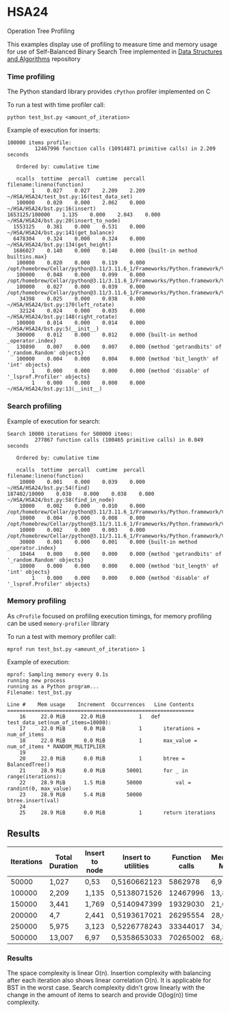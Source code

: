 # HSA24
Operation Tree Profiling

This examples display use of profiling to measure time and memory usage for use of Self-Balanced Binary Search Tree
implemented in [Data Structures and Algorithms](https://github.com/mitchsvik/HSA20) repository

### Time profiling

The Python standard library provides `cPython` profiler implemented on C

To run a test with time profiler call:

`python test_bst.py <amount_of_iteration>`

Example of execution for inserts:

```
100000 items profile:
         12467996 function calls (10914871 primitive calls) in 2.209 seconds

   Ordered by: cumulative time

   ncalls  tottime  percall  cumtime  percall filename:lineno(function)
        1    0.027    0.027    2.209    2.209 ~/HSA/HSA24/test_bst.py:16(test_data_set)
   100000    0.020    0.000    2.062    0.000 ~/HSA/HSA24/bst.py:16(insert)
1653125/100000    1.135    0.000    2.043    0.000 ~/HSA/HSA24/bst.py:20(insert_to_node)
  1553125    0.381    0.000    0.531    0.000 ~/HSA/HSA24/bst.py:141(get_balance)
  6478304    0.324    0.000    0.324    0.000 ~/HSA/HSA24/bst.py:134(get_height)
  1686027    0.140    0.000    0.140    0.000 {built-in method builtins.max}
   100000    0.020    0.000    0.119    0.000 /opt/homebrew/Cellar/python@3.11/3.11.6_1/Frameworks/Python.framework/Versions/3.11/lib/python3.11/random.py:358(randint)
   100000    0.048    0.000    0.099    0.000 /opt/homebrew/Cellar/python@3.11/3.11.6_1/Frameworks/Python.framework/Versions/3.11/lib/python3.11/random.py:284(randrange)
   100000    0.027    0.000    0.039    0.000 /opt/homebrew/Cellar/python@3.11/3.11.6_1/Frameworks/Python.framework/Versions/3.11/lib/python3.11/random.py:235(_randbelow_with_getrandbits)
    34398    0.025    0.000    0.038    0.000 ~/HSA/HSA24/bst.py:170(left_rotate)
    32124    0.024    0.000    0.035    0.000 ~/HSA/HSA24/bst.py:148(right_rotate)
   100000    0.014    0.000    0.014    0.000 ~/HSA/HSA24/bst.py:5(__init__)
   300000    0.012    0.000    0.012    0.000 {built-in method _operator.index}
   130890    0.007    0.000    0.007    0.000 {method 'getrandbits' of '_random.Random' objects}
   100000    0.004    0.000    0.004    0.000 {method 'bit_length' of 'int' objects}
        1    0.000    0.000    0.000    0.000 {method 'disable' of '_lsprof.Profiler' objects}
        1    0.000    0.000    0.000    0.000 ~/HSA/HSA24/bst.py:13(__init__)
```

### Search profiling

Example of execution for search:

```
Search 10000 iterations for 500000 items:
         277867 function calls (100465 primitive calls) in 0.049 seconds

   Ordered by: cumulative time

   ncalls  tottime  percall  cumtime  percall filename:lineno(function)
    10000    0.001    0.000    0.039    0.000 ~/HSA/HSA24/bst.py:54(find)
187402/10000    0.038    0.000    0.038    0.000 ~/HSA/HSA24/bst.py:58(find_in_node)
    10000    0.002    0.000    0.010    0.000 /opt/homebrew/Cellar/python@3.11/3.11.6_1/Frameworks/Python.framework/Versions/3.11/lib/python3.11/random.py:358(randint)
    10000    0.004    0.000    0.008    0.000 /opt/homebrew/Cellar/python@3.11/3.11.6_1/Frameworks/Python.framework/Versions/3.11/lib/python3.11/random.py:284(randrange)
    10000    0.002    0.000    0.003    0.000 /opt/homebrew/Cellar/python@3.11/3.11.6_1/Frameworks/Python.framework/Versions/3.11/lib/python3.11/random.py:235(_randbelow_with_getrandbits)
    30000    0.001    0.000    0.001    0.000 {built-in method _operator.index}
    10464    0.000    0.000    0.000    0.000 {method 'getrandbits' of '_random.Random' objects}
    10000    0.000    0.000    0.000    0.000 {method 'bit_length' of 'int' objects}
        1    0.000    0.000    0.000    0.000 {method 'disable' of '_lsprof.Profiler' objects}
```


### Memory profiling

As `cProfile` focused on profiling execution timings, for memory profiling can be used `memory-profiler` library

To run a test with memory profiler call:

`mprof run test_bst.py <amount_of_iteration> 1`

Example of execution:

```
mprof: Sampling memory every 0.1s
running new process
running as a Python program...
Filename: test_bst.py

Line #    Mem usage    Increment  Occurrences   Line Contents
=============================================================
    16     22.0 MiB     22.0 MiB           1   def test_data_set(num_of_items=10000):
    17     22.0 MiB      0.0 MiB           1       iterations = num_of_items
    18     22.0 MiB      0.0 MiB           1       max_value = num_of_items * RANDOM_MULTIPLIER
    19                                         
    20     22.0 MiB      0.0 MiB           1       btree = BalancedTree()
    21     28.9 MiB      0.0 MiB       50001       for _ in range(iterations):
    22     28.9 MiB      1.5 MiB       50000           val = randint(0, max_value)
    23     28.9 MiB      5.4 MiB       50000           btree.insert(val)
    24                                         
    25     28.9 MiB      0.0 MiB           1       return iterations
```


## Results

Iterations | Total Duration | Insert to node | Insert to utilities | Function calls | Memory MiB | Search timing
-----------|----------------|----------------|---------------------|----------------|------------|---------------
50000 | 1,027 | 0,53 | 0,5160662123 | 5862978 | 6,9 | 0,037
100000 | 2,209 | 1,135 | 0,5138071526 | 12467996 | 13,8 | 0,038
150000 | 3,441 | 1,769 | 0,5140947399 | 19329030 | 21,6 | 0,040
200000 | 4,7 | 2,441 | 0,5193617021 | 26295554 | 28,0 | 0,041
250000 | 5,975 | 3,123 | 0,5226778243 | 33344017 | 34,5 | 0,043
500000 | 13,007 | 6,97 | 0,5358653033 | 70265002 | 68,8 | 0,049

### Results

The space complexity is linear O(n).
Insertion complexity with balancing after each iteration also shows linear correlation O(n). It is applicable for BST in the worst case.
Search complexity didn't grow linearly with the change in the amount of items to search and provide O(log(n)) time complexity.
